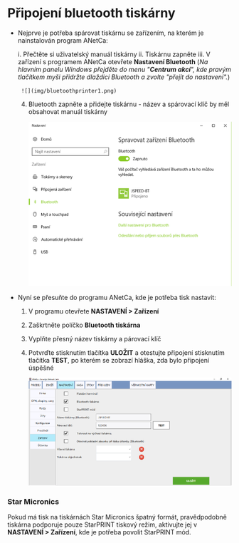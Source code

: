 # Připojení bluetooth tiskárny

- Nejprve je potřeba spárovat tiskárnu se zařízením, na kterém je nainstalován program ANetCa:

    i. Přečtěte si uživatelský manuál tiskárny
    ii. Tiskárnu zapněte
    iii. V zařízení s programem ANetCa otevřete **Nastavení Bluetooth** (*Na hlavním panelu Windows přejděte do menu "**Centrum akcí**", kde        pravým tlačítkem myši přidržte dlaždici Bluetooth a zvolte "přejít do nastavení".*)
    
       ![](img/bluetoothprinter1.png)
    
    4. Bluetooth zapněte a přidejte tiskárnu - název a spárovací klíč by měl obsahovat manuál tiskárny
    
       ![](img/bluetoothprinter2.png)
    
- Nyní se přesuňte do programu ANetCa, kde je potřeba tisk nastavit:

    1. V programu otevřete **NASTAVENÍ > Zařízení** 
    2. Zaškrtněte políčko **Bluetooth tiskárna**
    3. Vyplňte přesný název tiskárny a párovací klíč
    4. Potvrďte stisknutím tlačítka **ULOŽIT** a otestujte připojení stisknutím tlačítka **TEST**, po kterém se zobrazí hláška, zda bylo          připojení úspěšné
    
       ![](img/bluetoothprinter3.png)

### Star Micronics

Pokud má tisk na tiskárnách Star Micronics špatný formát, pravědpodobně tiskárna podporuje pouze StarPRINT tiskový režim, aktivujte jej v **NASTAVENÍ > Zařízení**, kde je potřeba povolit StarPRINT mód.

